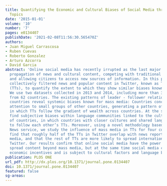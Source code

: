 ```yaml
---
title: Quantifying the Economic and Cultural Biases of Social Media through Trending
  Topics
date: '2015-01-01'
volume: '10'
number: '7'
pages: e0134407
publishDate: '2021-02-08T11:56:30.565470Z'
authors:
- Juan Miguel Carrascosa
- Ruben Cuevas
- Roberto Gonzalez
- Arturo Azcorra
- David Garcia
abstract: 'Online social media has recently irrupted as the last major venue for the
  propagation of news and cultural content, competing with traditional mass media
  and allowing citizens to access new sources of information. In this paper, we study
  collectively filtered news and popular content in Twitter, known as Trending Topics
  (TTs), to quantify the extent to which they show similar biases known for mass media.
  We use two datasets collected in 2013 and 2014, including more than 300.000 TTs
  from 62 countries. The existing patterns of leader - follower relationships among
  countries reveal systemic biases known for mass media: Countries concentrate their
  attention to small groups of other countries, generating a pattern of centralization
  in which TTs follow the gradient of wealth across countries. At the same time, we
  find subjective biases within language communities linked to the cultural similarity
  of countries, in which countries with closer cultures and shared languages tend
  to follow each other’s TTs. Moreover, using a novel methodology based on the Google
  News service, we study the influence of mass media in TTs for four countries. We
  find that roughly half of the TTs in Twitter overlap with news reported by mass
  media, and that the rest of TTs are more likely to spread internationally within
  Twitter. Our results confirm that online social media have the power to independently
  spread content beyond mass media, but at the same time social media content follows
  economic incentives and is subject to cultural factors and language barriers.'
publication: PLOS ONE
url_pdf: http://dx.plos.org/10.1371/journal.pone.0134407
doi: 10.1371/journal.pone.0134407
featured: false
sg-areas:
---
```

